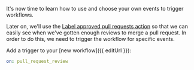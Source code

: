 It's now time to learn how to use and choose your own events to trigger workflows.

Later on, we'll use the [Label approved pull requests action](https://github.com/pullreminders/label-when-approved-action) so that we can easily see when we've gotten enough reviews to merge a pull request. In order to do this, we need to trigger the workflow for specific events. 

Add a trigger to your [new workflow]({{ editUrl }}):
```yaml
on: pull_request_review
```
